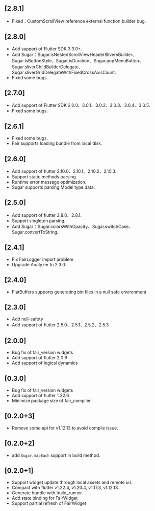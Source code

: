 ## [2.8.1]
* Fixed：CustomScrollView reference external function builder bug.

## [2.8.0]
* Add support of Flutter SDK 3.3.0+.
* Add Sugar：Sugar.isNestedScrollViewHeaderSliversBuilder、Sugar.isButtonStyle、Sugar.isDuration、Sugar.popMenuButton、Sugar.sliverChildBuilderDelegate、Sugar.sliverGridDelegateWithFixedCrossAxisCount.
* Fixed some bugs.

## [2.7.0]
* Add support of Flutter SDK 3.0.0、3.0.1、3.0.2、3.0.3、3.0.4、3.0.5.
* Fixed some bugs.

## [2.6.1]
* Fixed some bugs.
* Fair supports loading bundle from local disk.

## [2.6.0]
* Add support of flutter 2.10.0、2.10.1、2.10.2、2.10.3.
* Support static methods parsing.
* Runtime error message optimization.
* Sugar supports parsing Model type data.

## [2.5.0]
* Add support of flutter 2.8.0、2.8.1.
* Support singleton parsing.
* Add Sugar：Sugar.colorsWithOpacity、Sugar.switchCase、Sugar.convertToString.

## [2.4.1]
* Fix FairLogger import problem.
* Upgrade Analyzer to 2.3.0.

## [2.4.0]
* FlatBuffers supports generating bin files in a null safe environment.

## [2.3.0]
* Add null-safety
* Add support of flutter 2.5.0、2.5.1、2.5.2、2.5.3

## [2.0.0]
* Bug fix of fair_version widgets
* Add support of flutter 2.0.6
* Add support of logical dynamics

## [0.3.0]
* Bug fix of fair_version widgets
* Add support of flutter 1.22.6
* Minimize package size of fair_compiler

## [0.2.0+3]
* Remove some api for v1.12.13 to avoid compile issue.

## [0.2.0+2]
* add `Sugar.mapEach` support in build method.

## [0.2.0+1]
* Support widget update through local assets and remote uri.
* Compact with flutter v1.22.4, v1.20.4, v1.17.3, v1.12.13.
* Generate bundle with build_runner.
* Add state binding for FairWidget
* Support partial refresh of FairWidget